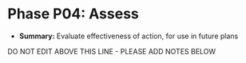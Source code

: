 # Phase P04: Assess

* **Summary:** Evaluate effectiveness of action, for use in future plans

DO NOT EDIT ABOVE THIS LINE - PLEASE ADD NOTES BELOW